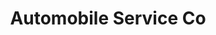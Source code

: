 ---
title: "Automobile Service Co"
url: /saint-louis-park/automobile-service-co/
shop: Autowerkstatt
---